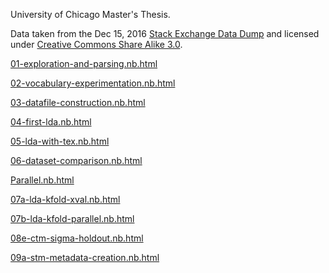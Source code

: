 University of Chicago Master's Thesis.

Data taken from the Dec 15, 2016 [Stack Exchange Data Dump](https://archive.org/details/stackexchange) and licensed under [Creative Commons Share Alike 3.0](https://creativecommons.org/licenses/by-sa/3.0/).

[01-exploration-and-parsing.nb.html](http://htmlpreview.github.io/?https://github.com/phively/uchicago-thesis/blob/master/01-exploration-and-parsing.nb.html)

[02-vocabulary-experimentation.nb.html](http://htmlpreview.github.io/?https://github.com/phively/uchicago-thesis/blob/master/02-vocabulary-experimentation.nb.html)

[03-datafile-construction.nb.html](http://htmlpreview.github.io/?https://github.com/phively/uchicago-thesis/blob/master/03-datafile-construction.nb.html)

[04-first-lda.nb.html](http://htmlpreview.github.io/?https://github.com/phively/uchicago-thesis/blob/master/04-first-lda.nb.html)

[05-lda-with-tex.nb.html](http://htmlpreview.github.io/?https://github.com/phively/uchicago-thesis/blob/master/05-lda-with-tex.nb.html)

[06-dataset-comparison.nb.html](http://htmlpreview.github.io/?https://github.com/phively/uchicago-thesis/blob/master/06-dataset-comparison.nb.html)

[Parallel.nb.html](http://htmlpreview.github.io/?https://github.com/phively/uchicago-thesis/blob/master/test%20scripts/Parallel.nb.html)

[07a-lda-kfold-xval.nb.html](http://htmlpreview.github.io/?https://github.com/phively/uchicago-thesis/blob/master/07a-lda-kfold-xval.nb.html)

[07b-lda-kfold-parallel.nb.html](http://htmlpreview.github.io/?https://github.com/phively/uchicago-thesis/blob/master/07b-lda-kfold-parallel.nb.html)

[08e-ctm-sigma-holdout.nb.html](http://htmlpreview.github.io/?https://github.com/phively/uchicago-thesis/blob/master/08e-ctm-sigma-holdout.nb.html)

[09a-stm-metadata-creation.nb.html](http://htmlpreview.github.io/?https://github.com/phively/uchicago-thesis/blob/master/09a-stm-metadata-creation.nb.html)
